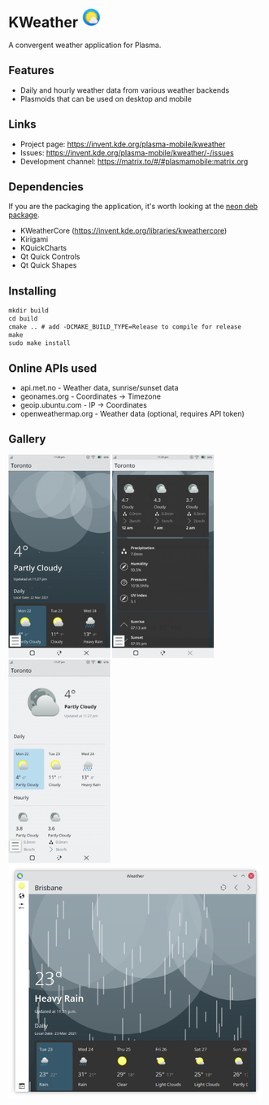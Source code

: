 <!--
- Copyright 2020 Han Young <hanyoung@protonmail.com>
- Copyright 2020 Devin Lin <espidev@gmail.com>
- SPDX-License-Identifier: GPL-2.0-or-later
-->

# KWeather <img src="kweather.svg" width="40"/>
A convergent weather application for Plasma.

## Features
* Daily and hourly weather data from various weather backends
* Plasmoids that can be used on desktop and mobile

## Links
* Project page: https://invent.kde.org/plasma-mobile/kweather
* Issues: https://invent.kde.org/plasma-mobile/kweather/-/issues
* Development channel: https://matrix.to/#/#plasmamobile:matrix.org

## Dependencies
If you are the packaging the application, it's worth looking at the [neon deb package](https://invent.kde.org/neon/mobile/kweather).
* KWeatherCore (https://invent.kde.org/libraries/kweathercore)
* Kirigami
* KQuickCharts
* Qt Quick Controls
* Qt Quick Shapes

## Installing
```
mkdir build
cd build
cmake .. # add -DCMAKE_BUILD_TYPE=Release to compile for release
make
sudo make install
```

## Online APIs used
* api.met.no - Weather data, sunrise/sunset data
* geonames.org - Coordinates -> Timezone
* geoip.ubuntu.com - IP -> Coordinates
* openweathermap.org - Weather data (optional, requires API token)

## Gallery

<img src="screenshots/kweather-mobile-dynamic.png" width="200px">
<img src="screenshots/kweather-mobile-dynamic2.png" width="200px">
<img src="screenshots/kweather-mobile-flat.png" width="200px">
<img src="screenshots/kweather-desktop-dynamic.png" width="500px">
